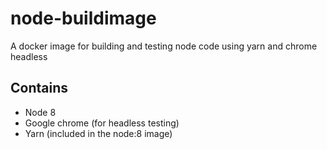 # node-buildimage
A docker image for building and testing node code using yarn and chrome headless

## Contains

- Node 8
- Google chrome (for headless testing)
- Yarn (included in the node:8 image)

